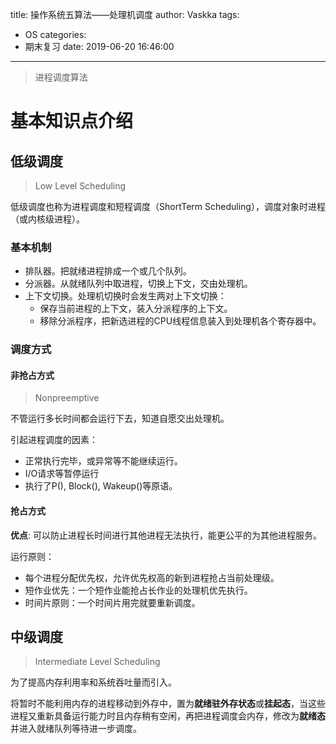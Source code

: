 title: 操作系统五算法——处理机调度
author: Vaskka
tags:
  - OS
categories:
  - 期末复习
date: 2019-06-20 16:46:00
---
> 进程调度算法

# 基本知识点介绍

## 低级调度

> Low Level Scheduling

低级调度也称为进程调度和短程调度（ShortTerm Scheduling），调度对象时进程（或内核级进程）。

### 基本机制

+ 排队器。把就绪进程排成一个或几个队列。
+ 分派器。从就绪队列中取进程，切换上下文，交由处理机。
+ 上下文切换。处理机切换时会发生两对上下文切换：
	+ 保存当前进程的上下文，装入分派程序的上下文。
    + 移除分派程序，把新选进程的CPU线程信息装入到处理机各个寄存器中。
    
### 调度方式

#### 非抢占方式

> Nonpreemptive

不管运行多长时间都会运行下去，知道自愿交出处理机。

引起进程调度的因素：
+ 正常执行完毕，或异常等不能继续运行。
+ I/O请求等暂停运行
+ 执行了P(), Block(), Wakeup()等原语。

#### 抢占方式

**优点**: 可以防止进程长时间进行其他进程无法执行，能更公平的为其他进程服务。

运行原则：
+ 每个进程分配优先权，允许优先权高的新到进程抢占当前处理级。
+ 短作业优先：一个短作业能抢占长作业的处理机优先执行。
+ 时间片原则：一个时间片用完就要重新调度。

## 中级调度

> Intermediate Level Scheduling

为了提高内存利用率和系统吞吐量而引入。

将暂时不能利用内存的进程移动到外存中，置为**就绪驻外存状态**或**挂起态**，当这些进程又重新具备运行能力时且内存稍有空闲，再把进程调度会内存，修改为**就绪态**并进入就绪队列等待进一步调度。